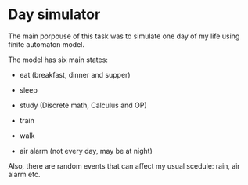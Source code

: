 # Day simulator

The main porpouse of this task was to simulate one day of my life using finite automaton model.

The model has six main states:

- eat (breakfast, dinner and supper)

- sleep

- study (Discrete math, Calculus and OP)

- train

- walk 

- air alarm (not every day, may be at night)

Also, there are random events that can affect my usual scedule: rain, air alarm etc.




